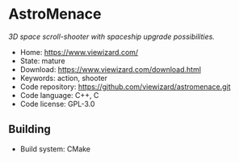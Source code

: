 # AstroMenace

_3D space scroll-shooter with spaceship upgrade possibilities._

- Home: https://www.viewizard.com/
- State: mature
- Download: https://www.viewizard.com/download.html
- Keywords: action, shooter
- Code repository: https://github.com/viewizard/astromenace.git
- Code language: C++, C
- Code license: GPL-3.0

## Building

- Build system: CMake